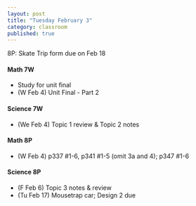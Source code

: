 ```yaml
---
layout: post
title: "Tuesday February 3"
category: classroom
published: true
---
```

8P: Skate Trip form due on Feb 18

#### Math 7W
* Study for unit final
* (W Feb 4) Unit Final - Part 2 

#### Science 7W
* (We Feb 4) Topic 1 review & Topic 2 notes

#### Math 8P
* (W Feb 4) p337 #1-6, p341 #1-5 (omit 3a and 4); p347 #1-6
 
#### Science 8P
* (F Feb 6) Topic 3 notes & review
* (Tu Feb 17) Mousetrap car; Design 2 due
